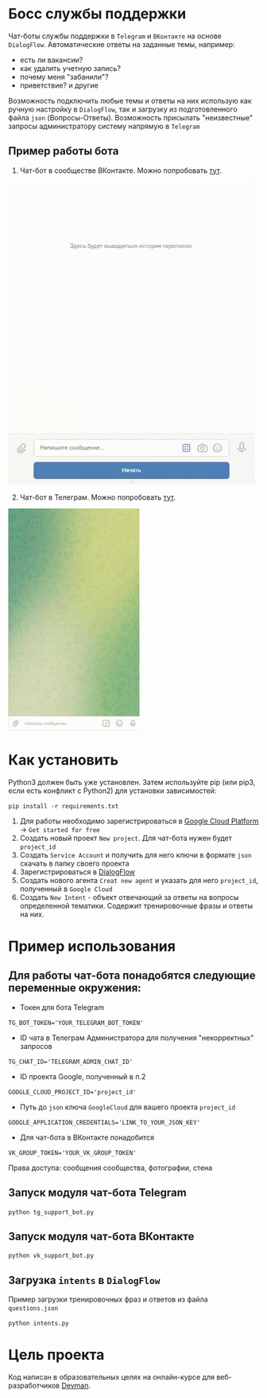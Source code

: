 # Босc службы поддержки
Чат-боты службы поддержки в `Telegram` и `ВКонтакте` на основе `DialogFlow`.
Автоматические ответы на заданные темы, например:
- есть ли вакансии?
- как удалить учетную запись?
- почему меня "забанили"?
- приветствие?
и другие

Возможность подключить любые темы и ответы на них использую как ручную настройку в `DialogFlow`, 
так и загрузку из подготовленного файла `json` (Вопросы-Ответы).
Возможность присылать "неизвестные" запросы администратору систему напрямую в `Telegram`

## Пример работы бота

1. Чат-бот в сообществе ВКонтакте. Можно попробовать [тут](https://vk.com/im?sel=-194825636).

![Чат-бот в сообществе ВКонтакте](https://github.com/kruser66/support-bot/blob/main/example/vk_bot_example.gif)

2. Чат-бот в Телеграм. Можно попробовать [тут](https://t.me/kruser_support_bot).

![Чат-бот в Телеграм](https://github.com/kruser66/support-bot/blob/main/example/tg_bot_example.gif)

# Как установить

Python3 должен быть уже установлен. Затем используйте pip (или pip3, если есть конфликт с Python2) для установки зависимостей:

```
pip install -r requirements.txt
```
1. Для работы необходимо зарегистрироваться в [Google Cloud Platform](https://cloud.google.com/) -> `Get started for free`
2. Создать новый проект `New project`. Для чат-бота нужен будет `project_id`
3. Создать `Service Account` и получить для него ключи в формате `json` скачать в папку своего проекта
4. Зарегистрироваться в [DialogFlow](https://dialogflow.cloud.google.com/)
5. Создать нового агента `Creat new agent` и указать для него `project_id`, полученный в `Google Cloud`
6. Создать `New Intent` - объект отвечающий за ответы на вопросы определенной тематики. Содержит тренировочные фразы и ответы на них. 


# Пример использования

## Для работы чат-бота понадобятся следующие переменные окружения:
- Токен для бота Telegram

```
TG_BOT_TOKEN='YOUR_TELEGRAM_BOT_TOKEN'
```

- ID чата в Телеграм Администратора для получения "некорректных" запросов

```
TG_CHAT_ID='TELEGRAM_ADMIN_CHAT_ID'
```

- ID проекта Google, полученный в п.2

```
GOOGLE_CLOUD_PROJECT_ID='project_id'
```

- Путь до `json` ключа `GoogleCloud` для вашего проекта `project_id` 

```
GOOGLE_APPLICATION_CREDENTIALS='LINK_TO_YOUR_JSON_KEY'
```

- Для чат-бота в ВКонтакте понадобится

```
VK_GROUP_TOKEN='YOUR_VK_GROUP_TOKEN'
```

Права доступа: сообщения сообщества, фотографии, стена


## Запуск модуля чат-бота Telegram

```
python tg_support_bot.py
```

## Запуск модуля чат-бота ВКонтакте

```
python vk_support_bot.py
```

## Загрузка `intents` в `DialogFlow`

Пример загрузки тренировочных фраз и ответов из файла `questions.json`
```
python intents.py
```

# Цель проекта

Код написан в образовательных целях на онлайн-курсе для веб-разработчиков [Devman](dvmn.org).
